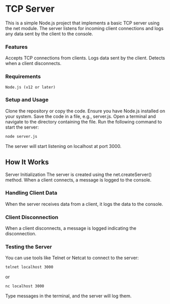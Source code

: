# TCP Server
This is a simple Node.js project that implements a basic TCP server using the net module. The server listens for incoming client connections and logs any data sent by the client to the console.

### Features
Accepts TCP connections from clients.
Logs data sent by the client.
Detects when a client disconnects.
### Requirements
```
Node.js (v12 or later)
```
### Setup and Usage
Clone the repository or copy the code.
Ensure you have Node.js installed on your system.
Save the code in a file, e.g., server.js.
Open a terminal and navigate to the directory containing the file.
Run the following command to start the server:
```bash
node server.js
```
The server will start listening on localhost at port 3000.

## How It Works
Server Initialization
The server is created using the net.createServer() method. When a client connects, a message is logged to the console.

### Handling Client Data
When the server receives data from a client, it logs the data to the console.

### Client Disconnection
When a client disconnects, a message is logged indicating the disconnection.

### Testing the Server
You can use tools like Telnet or Netcat to connect to the server:

```bash
telnet localhost 3000
```
or

```bash
nc localhost 3000
```
Type messages in the terminal, and the server will log them.
